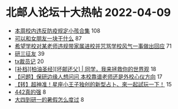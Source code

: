 # 北邮人论坛十大热帖 2022-04-09

- [本周校内违反防疫规定小孩合集](https://bbs.byr.cn/article/Picture/3316557) 108
- [可以和女朋友一块干什么](https://bbs.byr.cn/article/Feeling/3187012) 87
- [希望学校对某老师违规带家属进校并咒骂学校风气一事做出回应](https://bbs.byr.cn/article/Talking/6336431) 71
- [研三征友](https://bbs.byr.cn/article/Friends/2021523) 39
- [tx裁员记](https://bbs.byr.cn/article/Job/2160893) 20
- [[补档][柏油圣经][坏邮还父] | 同学，我来拯救你的世界观](https://bbs.byr.cn/article/Joke/730263) 18
- [【问题】保研边缘人想问问 本校靠谱老师还是外校心仪方向](https://bbs.byr.cn/article/AimGraduate/1216041) 17
- [【转】超神准！星座小王子独创的新型占卜、來一起試玩一下！](https://bbs.byr.cn/article/Constellations/326533) 15
- [442真的强](https://bbs.byr.cn/article/LOL/30065) 8
- [大四到研一的暑假怎么度过](https://bbs.byr.cn/article/StudyShare/203794) 8


